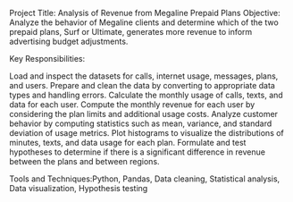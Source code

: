 Project Title: Analysis of Revenue from Megaline Prepaid Plans
Objective: Analyze the behavior of Megaline clients and determine which of the two prepaid plans, Surf or Ultimate, generates more revenue to inform advertising budget adjustments.

Key Responsibilities: 

Load and inspect the datasets for calls, internet usage, messages, plans, and users.
Prepare and clean the data by converting to appropriate data types and handling errors.
Calculate the monthly usage of calls, texts, and data for each user.
Compute the monthly revenue for each user by considering the plan limits and additional usage costs.
Analyze customer behavior by computing statistics such as mean, variance, and standard deviation of usage metrics.
Plot histograms to visualize the distributions of minutes, texts, and data usage for each plan.
Formulate and test hypotheses to determine if there is a significant difference in revenue between the plans and between regions.

Tools and Techniques:Python, Pandas, Data cleaning, Statistical analysis, Data visualization, Hypothesis testing
